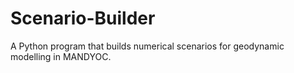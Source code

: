 # Scenario-Builder
A Python program that builds numerical scenarios for geodynamic modelling in MANDYOC.
